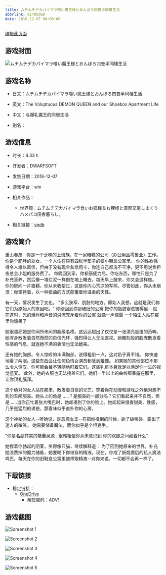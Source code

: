 ```yaml
---
title: ムチムチデカパイマラ喰い魔王様とおんぼろ四畳半同棲生活
abbrlink: 9170bda0
date: 2018-12-07 00:00:00
---
```

[编辑此页面](https://github.com/ACG-3/ADV3-source/blob/main/source/_posts/games/%E3%83%A0%E3%83%81%E3%83%A0%E3%83%81%E3%83%87%E3%82%AB%E3%83%91%E3%82%A4%E3%83%9E%E3%83%A9%E5%96%B0%E3%81%84%E9%AD%94%E7%8E%8B%E6%A7%98%E3%81%A8%E3%81%8A%E3%82%93%E3%81%BC%E3%82%8D%E5%9B%9B%E7%95%B3%E5%8D%8A%E5%90%8C%E6%A3%B2%E7%94%9F%E6%B4%BB.md)

## 游戏封面

![ムチムチデカパイマラ喰い魔王様とおんぼろ四畳半同棲生活](https://pan.timero.xyz/d/onedrive/img_lib_001/%E3%83%A0%E3%83%81%E3%83%A0%E3%83%81%E3%83%87%E3%82%AB%E3%83%91%E3%82%A4%E3%83%9E%E3%83%A9%E5%96%B0%E3%81%84%E9%AD%94%E7%8E%8B%E6%A7%98%E3%81%A8%E3%81%8A%E3%82%93%E3%81%BC%E3%82%8D%E5%9B%9B%E7%95%B3%E5%8D%8A%E5%90%8C%E6%A3%B2%E7%94%9F%E6%B4%BB_cover.avif)


## 游戏名称

- 日文：ムチムチデカパイマラ喰い魔王様とおんぼろ四畳半同棲生活
- 英文：The Voluptuous DEMON QUEEN and our Shoebox Apartment Life
- 中文：与爆乳魔王的同居生活

- 别名：


## 游戏信息

- 时长：4.33 h
- 开发者：DWARFSOFT
- 发售日期：2018-12-07
- 游戏平台：win
- 相关作品：
   - 世界观：ムチムチデカパイマラ食いお狐様＆お狸様と濃厚交尾しまくりハメパコ田舎暮らし。

- 相关链接：[vndb](https://vndb.org/v23157)


## 游戏简介

重山春彦--你是一个乏味的上班族，在一家糟糕的公司（办公用品零售业）工作。
你是个肥胖的处女，一个人住在只有四张半垫子的狭小鞋盒公寓里。
你的性欲强得令人难以置信，但由于没有现金和信用卡，你连自己都洗不干净，更不用说负担夜总会小姐的服务费了。
每晚回到家，你都筋疲力尽。你吃东西，哪怕只是为了补充营养，然后像一堆烂泥一样倒在地上睡去。每天早上醒来，你又会这样做。
你的房间一片狼藉，你从未收拾过，这是你内心荒凉的写照。尽管如此，你从未崩溃：你坚持着，以一种扭曲的方式颠覆着你温柔的天性。

有一天，情况发生了变化。
"多么狭窄、肮脏的地方。原始人我想，这就是我们称它们为原始人的原因吧。"
你刚回到你那破旧的公寓 把你的脂肪塞进被褥里...
就在这时，光的爆炸和声音的洪流充斥着你的公寓
就像一声惊雷 一个陌生人站在那里你惊呆了

她很漂亮她是你闻所未闻的超级名模。这远远超出了仅仅是一张漂亮脸蛋的范畴。
她浑身散发着自然而然的自信光环，强烈得让人无法直视。她雕刻般的脸庞散发着性感的气息，就连她不满的表情也无法媲美。

还有她的胸部。令人惊叹的丰满胸部。说得粗俗一点，这对奶子真不错。
你快速地看了两眼。这些东西会让任何色情女演员都感到羞愧。
如果她的其他部位不那么令人惊叹，你可能会目不转睛地盯着它们。这些乳房本身就足以满足你一生的视觉盛宴。
此外，她的衣服也无法掩盖它们。她们一半以上的曲线都暴露在那里，让你顶礼膜拜。

这个绝对的女人站在那里，散发着自信的光芒，穿着你在动漫和游戏之外绝对想不到的丑陋服装。她头上的角是......？是服装的一部分吗？它们看起来并不自然，但是......当你正忙着张大嘴巴时，她却凑到了你的脸上。她闻起来很香甜美、性感，几乎是猛烈的诱惑，那香味似乎直扑你的心房。

这个神秘的女人--听她说，是恶魔女王--在把你推倒的时候，舔了舔嘴唇，露出了迷人的微笑。
她需要储备魔法，而你似乎是个坦克手。

"你是名副其实的能量泉源...很难相信你从未意识到 你的双腿之间藏着什么"

她捏着你勃起的阴茎，笑得像只猫，继续解释道：
为了回到她原来的世界，补充她浪费掉的魔力储备，她要喝下你储存的精液。现在，你成了妖娆魔后的私人魔法鸡巴，每天在你的旧鞋盒公寓里被榨取精液--对你来说，一切都不会再一样了。




## 下载链接

- 稳定链接：
    - [OneDrive](https://pan.timero.xyz/onedrive/adv_lib_001/%E3%83%A0%E3%83%81%E3%83%A0%E3%83%81%E3%83%87%E3%82%AB%E3%83%91%E3%82%A4%E3%83%9E%E3%83%A9%E5%96%B0%E3%81%84%E9%AD%94%E7%8E%8B%E6%A7%98%E3%81%A8%E3%81%8A%E3%82%93%E3%81%BC%E3%82%8D%E5%9B%9B%E7%95%B3%E5%8D%8A%E5%90%8C%E6%A3%B2%E7%94%9F%E6%B4%BB)
        - 解压密码：ADV!



## 游戏截图


![Screenshot 1](https://pan.timero.xyz/d/onedrive/img_lib_001/%E3%83%A0%E3%83%81%E3%83%A0%E3%83%81%E3%83%87%E3%82%AB%E3%83%91%E3%82%A4%E3%83%9E%E3%83%A9%E5%96%B0%E3%81%84%E9%AD%94%E7%8E%8B%E6%A7%98%E3%81%A8%E3%81%8A%E3%82%93%E3%81%BC%E3%82%8D%E5%9B%9B%E7%95%B3%E5%8D%8A%E5%90%8C%E6%A3%B2%E7%94%9F%E6%B4%BB_Screenshot_1.avif)

![Screenshot 2](https://pan.timero.xyz/d/onedrive/img_lib_001/%E3%83%A0%E3%83%81%E3%83%A0%E3%83%81%E3%83%87%E3%82%AB%E3%83%91%E3%82%A4%E3%83%9E%E3%83%A9%E5%96%B0%E3%81%84%E9%AD%94%E7%8E%8B%E6%A7%98%E3%81%A8%E3%81%8A%E3%82%93%E3%81%BC%E3%82%8D%E5%9B%9B%E7%95%B3%E5%8D%8A%E5%90%8C%E6%A3%B2%E7%94%9F%E6%B4%BB_Screenshot_2.avif)

![Screenshot 3](https://pan.timero.xyz/d/onedrive/img_lib_001/%E3%83%A0%E3%83%81%E3%83%A0%E3%83%81%E3%83%87%E3%82%AB%E3%83%91%E3%82%A4%E3%83%9E%E3%83%A9%E5%96%B0%E3%81%84%E9%AD%94%E7%8E%8B%E6%A7%98%E3%81%A8%E3%81%8A%E3%82%93%E3%81%BC%E3%82%8D%E5%9B%9B%E7%95%B3%E5%8D%8A%E5%90%8C%E6%A3%B2%E7%94%9F%E6%B4%BB_Screenshot_3.avif)

![Screenshot 4](https://pan.timero.xyz/d/onedrive/img_lib_001/%E3%83%A0%E3%83%81%E3%83%A0%E3%83%81%E3%83%87%E3%82%AB%E3%83%91%E3%82%A4%E3%83%9E%E3%83%A9%E5%96%B0%E3%81%84%E9%AD%94%E7%8E%8B%E6%A7%98%E3%81%A8%E3%81%8A%E3%82%93%E3%81%BC%E3%82%8D%E5%9B%9B%E7%95%B3%E5%8D%8A%E5%90%8C%E6%A3%B2%E7%94%9F%E6%B4%BB_Screenshot_4.avif)

![Screenshot 5](https://pan.timero.xyz/d/onedrive/img_lib_001/%E3%83%A0%E3%83%81%E3%83%A0%E3%83%81%E3%83%87%E3%82%AB%E3%83%91%E3%82%A4%E3%83%9E%E3%83%A9%E5%96%B0%E3%81%84%E9%AD%94%E7%8E%8B%E6%A7%98%E3%81%A8%E3%81%8A%E3%82%93%E3%81%BC%E3%82%8D%E5%9B%9B%E7%95%B3%E5%8D%8A%E5%90%8C%E6%A3%B2%E7%94%9F%E6%B4%BB_Screenshot_5.avif)

